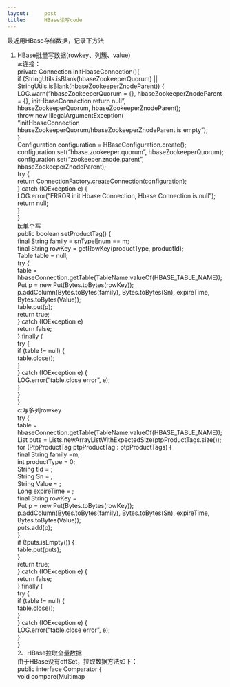 ```yaml
---
layout:     post
title:      HBase读写code
---
```

<div id="article_content" class="article_content clearfix csdn-tracking-statistics" data-pid="blog" data-mod="popu_307" data-dsm="post">
								            <div id="content_views" class="markdown_views prism-atom-one-dark">
							<!-- flowchart 箭头图标 勿删 -->
							<svg xmlns="http://www.w3.org/2000/svg" style="display: none;"><path stroke-linecap="round" d="M5,0 0,2.5 5,5z" id="raphael-marker-block" style="-webkit-tap-highlight-color: rgba(0, 0, 0, 0);"></path></svg>
							<p>最近用HBase存储数据，记录下方法</p>

<ol>
<li>HBase批量写数据(rowkey、列簇、value) <br>
a:连接： <br>
private Connection initHbaseConnection(){ <br>
    if (StringUtils.isBlank(hbaseZookeeperQuorum) || StringUtils.isBlank(hbaseZookeeperZnodeParent)) { <br>
        LOG.warn(“hbaseZookeeperQuorum = {}, hbaseZookeeperZnodeParent = {}, initHbaseConnection return null”, <br>
                hbaseZookeeperQuorum, hbaseZookeeperZnodeParent); <br>
        throw new IllegalArgumentException( <br>
                “initHbaseConnection hbaseZookeeperQuorum/hbaseZookeeperZnodeParent is empty”); <br>
    } <br>
    Configuration configuration = HBaseConfiguration.create(); <br>
    configuration.set(“hbase.zookeeper.quorum”, hbaseZookeeperQuorum); <br>
    configuration.set(“zookeeper.znode.parent”, hbaseZookeeperZnodeParent); <br>
    try { <br>
        return ConnectionFactory.createConnection(configuration); <br>
    } catch (IOException e) { <br>
        LOG.error(“ERROR init Hbase Connection, Hbase Connection is null”); <br>
        return null; <br>
    } <br>
} <br>
b:单个写 <br>
public boolean setProductTag() { <br>
    final String family = snTypeEnum == m; <br>
    final String rowKey = getRowKey(productType, productId); <br>
    Table table = null; <br>
    try { <br>
        table = hbaseConnection.getTable(TableName.valueOf(HBASE_TABLE_NAME)); <br>
        Put p = new Put(Bytes.toBytes(rowKey)); <br>
        p.addColumn(Bytes.toBytes(family), Bytes.toBytes(Sn), expireTime, Bytes.toBytes(Value)); <br>
        table.put(p); <br>
        return true; <br>
    } catch (IOException e)  <br>
        return false; <br>
    } finally { <br>
        try { <br>
            if (table != null) { <br>
                table.close(); <br>
            } <br>
        } catch (IOException e) { <br>
            LOG.error(“table.close error”, e); <br>
        } <br>
    } <br>
} <br>
c:写多列rowkey <br>
try { <br>
        table = hbaseConnection.getTable(TableName.valueOf(HBASE_TABLE_NAME)); <br>
        List puts = Lists.newArrayListWithExpectedSize(ptpProductTags.size()); <br>
        for (PtpProductTag ptpProductTag : ptpProductTags) { <br>
            final String family =m; <br>
            int productType = 0; <br>
            String tId = ; <br>
            String Sn = ; <br>
            String Value = ; <br>
            Long expireTime = ; <br>
            final String rowKey = <br>
            Put p = new Put(Bytes.toBytes(rowKey)); <br>
            p.addColumn(Bytes.toBytes(family), Bytes.toBytes(Sn), expireTime, Bytes.toBytes(Value)); <br>
            puts.add(p); <br>
        } <br>
        if (!puts.isEmpty()) { <br>
            table.put(puts); <br>
        } <br>
        return true; <br>
    } catch (IOException e) { <br>
        return false; <br>
    } finally { <br>
        try { <br>
            if (table != null) { <br>
                table.close(); <br>
            } <br>
        } catch (IOException e) { <br>
            LOG.error(“table.close error”, e); <br>
        } <br>
    } <br>
2、HBase拉取全量数据 <br>
由于HBase没有offSet，拉取数据方法如下： <br>
public interface Comparator { <br>
    void compare(Multimap</li></ol>            </div>
						<link href="https://csdnimg.cn/release/phoenix/mdeditor/markdown_views-9e5741c4b9.css" rel="stylesheet">
                </div>